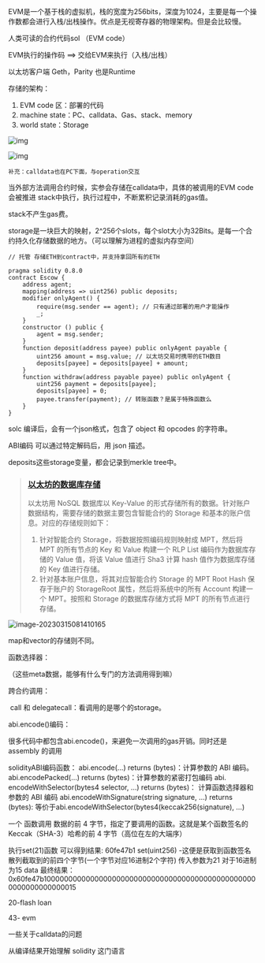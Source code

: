 

EVM是一个基于栈的虚拟机，栈的宽度为256bits，深度为1024，主要是每一个操作数都会进行入栈/出栈操作。优点是无视寄存器的物理架构。但是会比较慢。



人类可读的合约代码sol （EVM code）

EVM执行的操作码 ==> 交给EVM来执行（入栈/出栈）

以太坊客户端 Geth，Parity  也是Runtime



存储的架构：

1. EVM code 区：部署的代码
2. machine state：PC、calldata、Gas、stack、memory
3. world state：Storage

![img](https://picx.zhimg.com/v2-c3efcc2a5ecaffb2ca4bf94e40060a52_r.jpg?source=1940ef5c)



![img](https://picx.zhimg.com/80/v2-e616b8ccb8c7b4fb4690fe8e9e3c8b0f_1440w.webp?source=1940ef5c)

```
补充：calldata也在PC下面，与operation交互
```

当外部方法调用合约时候，实参会存储在calldata中，具体的被调用的EVM code会被推进 stack中执行，执行过程中，不断累积记录消耗的gas值。

stack不产生gas费。

storage是一块巨大的映射，2^256个slots，每个slot大小为32Bits。是每一个合约持久化存储数据的地方。（可以理解为进程的虚拟内存空间）

````solidity
// 托管 存储ETH到contract中，并支持拿回所有的ETH

pragma solidity 0.8.0
contract Escow {
	address agent;
	mapping(address => uint256) public deposits;
	modifier onlyAgent() {
		require(msg.sender == agent); // 只有通过部署的用户才能操作 
		_;
	}
	constructor () public {
		agent = msg.sender;
	}
	function deposit(address payee) public onlyAgent payable {
		uint256 amount = msg.value; // 以太坊交易时携带的ETH数目
		deposits[payee] = deposits[payee] + amount;
	}
	function withdraw(address payable payee) public onlyAgent {
		uint256 payment = deposits[payee];
		deposits[payee] = 0;
		payee.transfer(payment); // 转账函数？是属于特殊函数么
	}
}
````

solc 编译后，会有一个json格式，包含了 object 和 opcodes 的字符串。

ABI编码 可以通过特定解码后，用 json 描述。

deposits这些storage变量，都会记录到merkle tree中。

> ### [以太坊的数据库存储](https://codechina.gitcode.host/programmer/blockchain-intro/9-Ethereum-database.html#以太坊的数据库存储)
>
> 以太坊用 NoSQL 数据库以 Key-Value 的形式存储所有的数据。针对账户数据结构，需要存储的数据主要包含智能合约的 Storage 和基本的账户信息。对应的存储规则如下：
>
> 1. 针对智能合约 Storage，将数据按照编码规则映射成 MPT，然后将 MPT 的所有节点的 Key 和 Value 构建一个 RLP List 编码作为数据库存储的 Value 值，将该 Value 值进行 Sha3 计算 hash 值作为数据库存储的 Key 值进行存储。
> 2. 针对基本账户信息，将其对应智能合约 Storage 的 MPT Root Hash 保存于账户的 StorageRoot 属性，然后将系统中的所有 Account 构建一个 MPT。按照和 Storage 的数据库存储方式将 MPT 的所有节点进行存储。

![image-20230315081410165](D:\git-repo\web-study\web3-study\note\EVM虚拟机.assets\image-20230315081410165.png)

map和vector的存储则不同。



函数选择器：

（这些meta数据，能够有什么专门的方法调用得到嘛）



跨合约调用：

​	call 和 delegatecall：看调用的是哪个的storage。



abi.encode()编码：

很多代码中都包含abi.encode()，来避免一次调用的gas开销。同时还是 assembly 的调用



solidityABI编码函数：
	abi.encode(…) returns (bytes)：计算参数的 ABI 编码。
	abi.encodePacked(…) returns (bytes)：计算参数的紧密打包编码
	abi. encodeWithSelector(bytes4 selector, …) returns (bytes)： 计算函数选择器和参数的 ABI 编码
	abi.encodeWithSignature(string signature, …) returns (bytes): 等价于abi.encodeWithSelector(bytes4(keccak256(signature), …)





一个 函数调用 数据的前 4 字节，指定了要调用的函数。这就是某个函数签名的 Keccak（SHA-3）哈希的前 4 字节（高位在左的大端序）

执行set(21)函数 可以得到结果:
60fe47b1 set(uint256) -这便是获取到函数签名散列截取到的前四个字节(一个字节对应16进制2个字符)
传入参数为21 对于16进制为15
data 最终结果： 0x60fe47b10000000000000000000000000000000000000000000000000000000000000015



20-flash loan

43- evm

一些关于calldata的问题



从编译结果开始理解 solidity 这门语言
